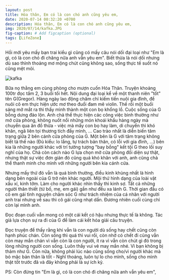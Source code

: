 ```yaml
---
layout: post
title: Hóa thân, Em có là con chó anh cũng yêu em,
date: 2020-07-14 00:32:20 +0700
description: Hóa thân, Em có là con chó anh cũng yêu em,
img: 2020/07/14/kafka.JPG
fig-caption: # Add figcaption (optional)
tags: [LifeZone]
---
```


Hồi mới yêu mấy bạn trai kiểu gì cũng có mấy câu nói dối đại loại như "Em là gì, có là con chó đi chăng nữa anh vẫn yêu em". Biết thừa là nói dối nhưng dù sao thỉnh thoảng mơ mộng chút cũng không sao, sống thực tế suốt nó cũng mệt mỏi.

![kafka]( {{site.url}}/assets/img/2020/07/14/kafka.JPG)

Bữa nọ thằng em cùng phòng cho mượn cuốn Hóa Thân. Truyện khoảng 100tr đọc tầm 2, 3 buổi tối hết. Nội dung đại loại kể về một thanh niên "tốt" tên G(Gregor). Hàng ngày lao động chăm chỉ kiếm tiền nuôi gia đình, để nuôi cô em thực hiện ước mơ theo đuổi đam mê violin. Thế rồi một buổi sáng mở mắt ra thì thấy mình thành một con bọ khổng lồ. Cuộc sống của G bỗng dưng đảo lộn. Anh chả thể thực hiện các công việc bình thường như mở cửa phòng, không nuốt nổi những món khoái khẩu hàng ngày mà chuyển qua ăn đồ thừa - việc mà mấy con bọ hay làm, di chuyển thì khó khăn, ngã liên tọi thương tích đầy mình, ... Cao trào nhất là diễn biến tâm trạng giữa 2 bên cánh cửa phòng của G. Một bên là G với tâm trạng không biết tả thế nào (Đủ kiểu: lo lắng, tự trách bản thân, có lỗi với gia đình, ...) bên kia là những người khác với trí tưởng tượng "bay bổng" kết tội G theo lối suy nghĩ của họ. Chả còn cách nào G lựa chọn mở cửa phòng đối diện sự thật, nhưng thật sự việc đơn giản đó cũng quá khó khăn với anh, anh cũng chả thể thanh minh cho mình với những người bên kia cánh cửa.

Nhưng mấy thứ đó vẫn là quá bình thường, điều kinh khủng nhất là hình dạng bên ngoài của G trở nên khác người. Mội thứ hình dạng của loài vật xấu xí, kinh tởm. Làm cho người khác nhìn thấy thì kinh sợ. Tất cả những người thân thiết (từ bố, mẹ, em gái) gần như đều xa lánh G. Thời gian đầu có cô em gái tình nguyện chăm sóc G như trách nhiệm của cá nhân với người anh trai nhưng về sau thì cô gái cũng nhạt dần. Đương nhiên cuối cùng chỉ còn lại mình anh.

Đọc đoạn cuối vẫn mong có một cái kết có hậu nhưng thực tế là không. Tác giả lựa chọn sự ra đi của G để làm cái kết hóa giải câu truyện. 

Đọc truyện để thấy rằng khi vẫn là con người dù sống hay chết cũng còn hạnh phúc chán. Còn sống thì quá thì vui rồi, còn nhỡ có chết đi cũng vẫn còn may mắn chán vì vẫn còn là con người, ít ra vì vẫn còn chút gì đó trong lòng những người con sống. Luôn thấy vui vẻ may mắn nhé. Vì bạn không bị thảm như G. Còn nữa, không phải lúc nào cũng sống cho/vì người khác mà bỏ mặc bản thân là tốt - Nghĩ thoáng, luôn tự lo cho mình, sống cho mình thật tốt trước đã và đây không phải là sự ích kỷ. 

PS: Còn đừng tin "Em là gì, có là con chó đi chăng nữa anh vẫn yêu em",